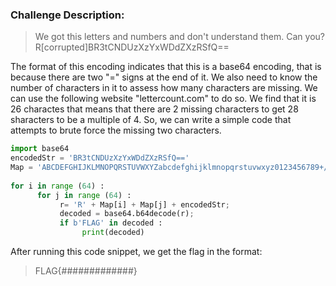 ### Challenge Description:

> We got this letters and numbers and don't understand them. Can you? R[corrupted]BR3tCNDUzXzYxWDdZXzRSfQ==

The format of this encoding indicates that this is a base64 encoding, that is because there are two "=" signs at the end of it. We also need to know the number of characters in it to assess how many characters are missing. We can use the following website "lettercount.com" to do so. We find that it is 26 charactes that means that there are 2 missing characters to get 28 sharacters to be a multiple of 4. So, we can write a simple code that attempts to brute force the missing two characters.

```Python 
import base64  
encodedStr = 'BR3tCNDUzXzYxWDdZXzRSfQ=='  
Map = 'ABCDEFGHIJKLMNOPQRSTUVWXYZabcdefghijklmnopqrstuvwxyz0123456789+/=' ;  
  
for i in range (64) :  
      for j in range (64) :  
           r= 'R' + Map[i] + Map[j] + encodedStr;  
           decoded = base64.b64decode(r);  
           if b'FLAG' in decoded :  
                print(decoded)
```

After running this code snippet, we get the flag in the format:

> FLAG{#############}

